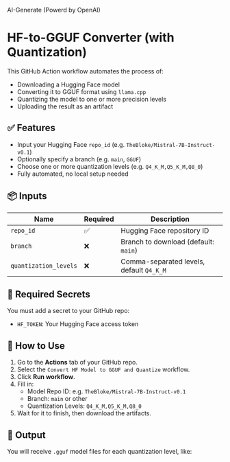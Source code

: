 AI-Generate   (Powerd by OpenAI)
# HF-to-GGUF Converter (with Quantization)

This GitHub Action workflow automates the process of:

- Downloading a Hugging Face model
- Converting it to GGUF format using `llama.cpp`
- Quantizing the model to one or more precision levels
- Uploading the result as an artifact

## ✅ Features

- Input your Hugging Face `repo_id` (e.g. `TheBloke/Mistral-7B-Instruct-v0.1`)
- Optionally specify a branch (e.g. `main`, `GGUF`)
- Choose one or more quantization levels (e.g. `Q4_K_M,Q5_K_M,Q8_0`)
- Fully automated, no local setup needed

## 📦 Inputs

| Name | Required | Description |
|------|----------|-------------|
| `repo_id` | ✅ | Hugging Face repository ID |
| `branch` | ❌ | Branch to download (default: `main`) |
| `quantization_levels` | ❌ | Comma-separated levels, default `Q4_K_M` |

## 🔐 Required Secrets

You must add a secret to your GitHub repo:

- `HF_TOKEN`: Your Hugging Face access token

## 🚀 How to Use

1. Go to the **Actions** tab of your GitHub repo.
2. Select the `Convert HF Model to GGUF and Quantize` workflow.
3. Click **Run workflow**.
4. Fill in:
   - Model Repo ID: e.g. `TheBloke/Mistral-7B-Instruct-v0.1`
   - Branch: `main` or other
   - Quantization Levels: `Q4_K_M,Q5_K_M,Q8_0`
5. Wait for it to finish, then download the artifacts.

## 📁 Output

You will receive `.gguf` model files for each quantization level, like:

